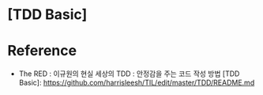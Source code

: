# [TDD Basic]

# Reference
- The RED : 이규원의 현실 세상의 TDD : 안정감을 주는 코드 작성 방법
[TDD Basic]: https://github.com/harrisleesh/TIL/edit/master/TDD/README.md
